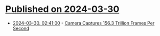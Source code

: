 # [Published on 2024-03-30](index.md)

* [2024-03-30, 02:41:00](https://soylentnews.org/article.pl?sid=24/03/28/0459256&from=rss) - [Camera Captures 156.3 Trillion Frames Per Second](https://soylentnews.org/article.pl?sid=24/03/28/0459256&from=rss)
